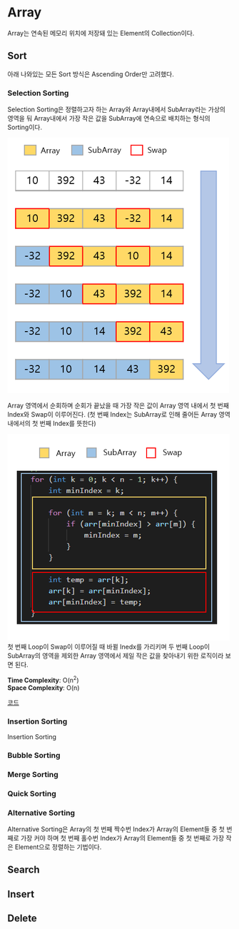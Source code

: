 # Array

Array는 연속된 메모리 위치에 저장돼 있는 Element의 Collection이다.

## Sort

아래 나와있는 모든 Sort 방식은 Ascending Order만 고려했다.

### Selection Sorting

Selection Sorting은 정렬하고자 하는 Array와 Array내에서 SubArray라는 가상의 영역을 둬 Array내에서 가장 작은 값을 SubArray에 연속으로 배치하는 형식의 Sorting이다.

![ex_screenshot](./img/1.PNG)  

Array 영역에서 순회하며 순회가 끝났을 때 가장 작은 값이 Array 영역 내에서 첫 번째 Index와 Swap이 이루어진다. (첫 번째 Index는 SubArray로 인해 줄어든 Array 영역 내에서의 첫 번째 Index를 뜻한다)  

![ex_screenshot](./img/2.PNG)  
첫 번째 Loop이 Swap이 이루어질 때 바뀔 Inedx를 가리키며 두 번째 Loop이 SubArray의 영역을 제외한 Array 영역에서 제일 작은 값을 찾아내기 위한 로직이라 보면 된다.

**Time Complexity**: O(n<sup>2</sup>)  
**Space Complexity**: O(n)


[코드](https://github.com/lumyjuwon/ComputerScience/blob/master/DataStructure/Linear/Array/SelectionSort.cpp)

### Insertion Sorting

Insertion Sorting
### Bubble Sorting

### Merge Sorting

### Quick Sorting

### Alternative Sorting

Alternative Sorting은 Array의 첫 번째 짝수번 Index가 Array의 Element들 중 첫 번째로 가장 커야 하며 첫 번째 홀수번 Index가 Array의 Element들 중 첫 번째로 가장 작은 Element으로 정렬하는 기법이다.

## Search

## Insert

## Delete
